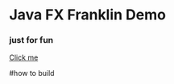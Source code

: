 # Java FX Franklin Demo

### just for fun
[Click me](https://www.youtube.com/watch?v=dQw4w9WgXcQ)

#how to build